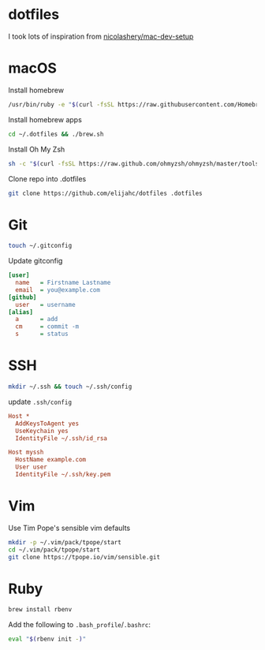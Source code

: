 dotfiles
========

I took lots of inspiration from 
[nicolashery/mac-dev-setup](https://github.com/nicolashery/mac-dev-setup)

# macOS

Install homebrew
```bash
/usr/bin/ruby -e "$(curl -fsSL https://raw.githubusercontent.com/Homebrew/install/master/install)"
```

Install homebrew apps
```bash
cd ~/.dotfiles && ./brew.sh
```

Install Oh My Zsh
```bash
sh -c "$(curl -fsSL https://raw.github.com/ohmyzsh/ohmyzsh/master/tools/install.sh)"
```

Clone repo into .dotfiles
```bash
git clone https://github.com/elijahc/dotfiles .dotfiles
```

# Git
```bash
touch ~/.gitconfig
```

Update gitconfig
```ini
[user]
  name   = Firstname Lastname
  email  = you@example.com
[github]
  user   = username
[alias]
  a      = add
  cm     = commit -m
  s      = status
```

# SSH
```bash
mkdir ~/.ssh && touch ~/.ssh/config
```

update `.ssh/config`
```ini
Host *
  AddKeysToAgent yes
  UseKeychain yes
  IdentityFile ~/.ssh/id_rsa

Host myssh
  HostName example.com
  User user
  IdentityFile ~/.ssh/key.pem
```

# Vim

Use Tim Pope's sensible vim defaults

```bash
mkdir -p ~/.vim/pack/tpope/start
cd ~/.vim/pack/tpope/start
git clone https://tpope.io/vim/sensible.git
```

# Ruby
```bash
brew install rbenv
```

Add the following to `.bash_profile`/`.bashrc`:
```bash
eval "$(rbenv init -)"
```
